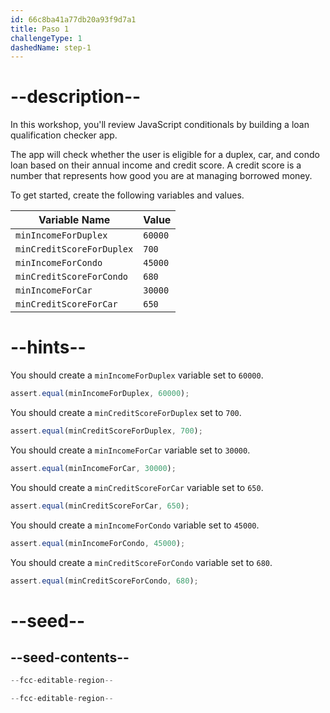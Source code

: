 ```yaml
---
id: 66c8ba41a77db20a93f9d7a1
title: Paso 1
challengeType: 1
dashedName: step-1
---
```


# --description--

In this workshop, you'll review JavaScript conditionals by building a loan qualification checker app.

The app will check whether the user is eligible for a duplex, car, and condo loan based on their annual income and credit score. A credit score is a number that represents how good you are at managing borrowed money.

To get started, create the following variables and values.

| Variable Name             | Value   |
| ------------------------- | ------- |
| `minIncomeForDuplex`      | `60000` |
| `minCreditScoreForDuplex` | `700`   |
| `minIncomeForCondo`       | `45000` |
| `minCreditScoreForCondo`  | `680`   |
| `minIncomeForCar`         | `30000` |
| `minCreditScoreForCar`    | `650`   |

# --hints--

You should create a `minIncomeForDuplex` variable set to `60000`.

```js
assert.equal(minIncomeForDuplex, 60000);
```

You should create a `minCreditScoreForDuplex` set to `700`.

```js
assert.equal(minCreditScoreForDuplex, 700);
```

You should create a `minIncomeForCar` variable set to `30000`.

```js
assert.equal(minIncomeForCar, 30000);
```

You should create a `minCreditScoreForCar` variable set to `650`.

```js
assert.equal(minCreditScoreForCar, 650);
```

You should create a `minIncomeForCondo` variable set to `45000`.

```js
assert.equal(minIncomeForCondo, 45000);
```

You should create a `minCreditScoreForCondo` variable set to `680`.

```js
assert.equal(minCreditScoreForCondo, 680);
```

# --seed--

## --seed-contents--

```js
--fcc-editable-region--

--fcc-editable-region--
```
